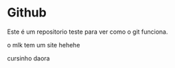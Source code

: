 # Github
Este é um repositorio teste para ver como o git funciona.

o mlk tem um site hehehe

cursinho daora
